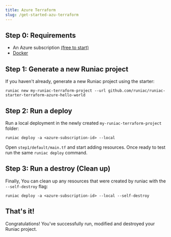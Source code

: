 ```yaml
---
title: Azure Terraform
slug: /get-started-azu-terraform
---
```


## Step 0: Requirements

- An Azure subscription [(free to start)](https://azure.microsoft.com/en-us/free/)
- [Docker](https://docs.docker.com/get-docker/)

## Step 1: Generate a new Runiac project

If you haven't already, generate a new Runiac project using the starter:

```shell
runiac new my-runiac-terraform-project --url github.com/runiac/runiac-starter-terraform-azure-hello-world
```

## Step 2: Run a deploy

Run a local deployment in the newly created `my-runiac-terraform-project` folder:

```shell
runiac deploy -a <azure-subscription-id> --local
```

Open `step1/default/main.tf` and start adding resources. Once ready to test run the same `runiac deploy` command.

## Step 3: Run a destroy (Clean up)

Finally, You can clean up any resources that were created by runiac with the `--self-destroy` flag:

```shell
runiac deploy -a <azure-subscription-id> --local --self-destroy
```

## That's it!

Congratulations! You've successfully run, modified and destroyed your Runiac project.
